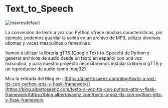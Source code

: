 ﻿# Text_to_Speech
![maxresdefault](https://github.com/DaveSV/Text_to_Speech/assets/29576337/7b3eda68-0f0a-4bbb-92ba-173f941fd5cd)

La conversión de texto a voz con Python ofrece muchas características, por ejemplo, podemos guardar la salida en un archivo de MP3, utilizar diversos idiomas y voces masculinas o femeninas.

Vamos a utilizar la librería gTTS (Google Text-to-Speech) de Python y generar archivos de audio desde un texto en español con una voz masculina, y para nuestro proyecto necesitaremos instalar la librería gTTS y un reproductor de audio como mpg321.

Mira la entrada del Blog en : [https://albertosaenz.com/blog/texto-a-voz-tts-con-python-gtts-y-flask-framework/](https://blog.albertosaenz.com/texto-a-voz-tts-con-python-gtts-y-flask-framework)https://blog.albertosaenz.com/texto-a-voz-tts-con-python-gtts-y-flask-framework 

